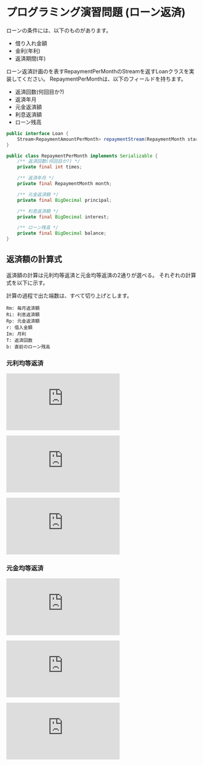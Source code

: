 # プログラミング演習問題 (ローン返済)

ローンの条件には、以下のものがあります。
- 借り入れ金額
- 金利(年利)
- 返済期間(年)

ローン返済計画のを表すRepaymentPerMonthのStreamを返すLoanクラスを実装してください。
RepaymentPerMonthは、以下のフィールドを持ちます。

- 返済回数(何回目か?)
- 返済年月
- 元金返済額
- 利息返済額
- ローン残高

```java
public interface Loan {
    Stream<RepaymentAmountPerMonth> repaymentStream(RepaymentMonth startMonth);
}

public class RepaymentPerMonth implements Serializable {
    /** 返済回数(何回目か?) */
    private final int times;

    /** 返済年月 */
    private final RepaymentMonth month;

    /** 元金返済額 */
    private final BigDecimal principal;

    /** 利息返済額 */
    private final BigDecimal interest;

    /** ローン残高 */
    private final BigDecimal balance;
}
```

## 返済額の計算式

返済額の計算は元利均等返済と元金均等返済の2通りが選べる。
それぞれの計算式を以下に示す。

計算の過程で出た端数は、すべて切り上げとします。

```
Rm: 毎月返済額
Ri: 利息返済額
Rp: 元金返済額
r: 借入金額
Im: 月利
T: 返済回数
b: 直前のローン残高
```

### 元利均等返済

![](https://latex.codecogs.com/gif.latex?Rm%20%3D%20%5Cfrac%7Bb%20%5Ctimes%20i%20%5Ctimes%20%281%20&plus;%20Im%29%5E%7BT%7D%7D%7B%281%20&plus;%20Im%29%5E%7BT%7D%20-%201%7D)

![](https://latex.codecogs.com/gif.latex?Ri%20%3D%20b%20%5Ctimes%20Im)

![](https://latex.codecogs.com/gif.latex?Rp%20%3D%20Rm%20-%20Ri)


### 元金均等返済

![](https://latex.codecogs.com/gif.latex?Rm%20%3D%20%5Cfrac%7Br%7D%7BT%7D)

![](https://latex.codecogs.com/gif.latex?Ri%20%3D%20b%20%5Ctimes%20Im)

![](https://latex.codecogs.com/gif.latex?Rm%20%3D%20Rp%20&plus;%20Ri)

